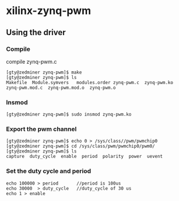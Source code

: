 # xilinx-zynq-pwm

## Using the driver

### Compile
compile zynq-pwm.c
```
[gty@zedminer zynq-pwm]$ make
[gty@zedminer zynq-pwm]$ ls
Makefile  Module.symvers   modules.order zynq-pwm.c  zynq-pwm.ko  zynq-pwm.mod.c  zynq-pwm.mod.o  zynq-pwm.o

```

### Insmod
```
[gty@zedminer zynq-pwm]$ sudo insmod zynq-pwm.ko
```

### Export the pwm channel
```
[gty@zedminer zynq-pwm]$ echo 0 > /sys/class//pwm/pwmchip0
[gty@zedminer zynq-pwm]$ cd /sys/class/pwm/pwmchip0/pwm0/
[gty@zedminer zynq-pwm]$ ls
capture  duty_cycle  enable  period  polarity  power  uevent
```

### Set the duty cycle and period
 ```
 echo 100000 > period		//period is 100us		
 echo 30000  > duty_cycle	//duty_cycle of 30 us		
 echo 1 > enable	
 ```
 
